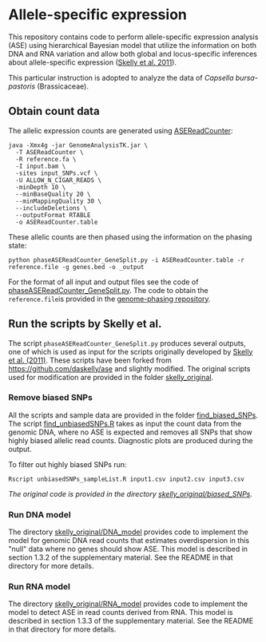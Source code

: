 # Allele-specific expression

This repository contains code to perform allele-specific expression analysis (ASE) using hierarchical Bayesian model that utilize the information on both DNA and RNA variation and allow both global and locus-specific inferences about allele-specific expression ([Skelly et al. 2011](https://dx.doi.org/10.1101/gr.119784.110)).

This particular instruction is adopted to analyze the data of *Capsella bursa-pastoris* (Brassicaceae). 


## Obtain count data

The allelic expression counts are generated using [ASEReadCounter](https://software.broadinstitute.org/gatk/gatkdocs/org_broadinstitute_gatk_tools_walkers_rnaseq_ASEReadCounter.php):

```
java -Xmx4g -jar GenomeAnalysisTK.jar \
  -T ASEReadCounter \
  -R reference.fa \
  -I input.bam \
  -sites input_SNPs.vcf \
  -U ALLOW_N_CIGAR_READS \
  -minDepth 10 \
  --minBaseQuality 20 \
  --minMappingQuality 30 \
  --includeDeletions \
  --outputFormat RTABLE 
  -o ASEReadCounter.table
```

These allelic counts are then phased using the information on the phasing state:

```
python phaseASEReadCounter_GeneSplit.py -i ASEReadCounter.table -r reference.file -g genes.bed -o _output
```

For the format of all input and output files see the code of [phaseASEReadCounter_GeneSplit.py](phaseASEReadCounter_GeneSplit.py). The code to obtain the `reference.file`is provided in the [genome-phasing repository](https://github.com/evodify/genome-phasing).


## Run the scripts by Skelly et al.

The script `phaseASEReadCounter_GeneSplit.py` produces several outputs, one of which is used as input for the scripts originally developed by [Skelly et al. (2011)](https://dx.doi.org/10.1101/gr.119784.110). These scripts have been forked from https://github.com/daskelly/ase and slightly modified. The original scripts used for modification are provided in the folder [skelly_original](skelly_original).


### Remove biased SNPs

All the scripts and sample data are provided in the folder [find_biased_SNPs](find_biased_SNPs).
The script [find_unbiasedSNPs.R](find_biased_SNPs/find_unbiasedSNPs.R) takes as input the count data from the genomic DNA, where no ASE is expected and removes all SNPs that show highly biased allelic read counts. Diagnostic plots are produced during the output.

To filter out highly biased SNPs run:

```
Rscript unbiasedSNPs_sampleList.R input1.csv input2.csv input3.csv 
```

*The original code is provided in the directory [skelly_original/biased_SNPs](skelly_original/biased_SNPs).*

### Run DNA model
The directory [skelly_original/DNA_model](skelly_original/DNA_model) provides code to implement the model
for genomic DNA read counts that estimates overdispersion in this "null" data where 
no genes should show ASE. This model is described in section 1.3.2 of the 
supplementary material. See the README in that directory for more details.

### Run RNA model
The directory [skelly_original/RNA_model](skelly_original/RNA_model) provides code to implement the model
to detect ASE in read counts derived from RNA. This model is described in section 1.3.3 
of the supplementary material. See the README in that directory for more details.

